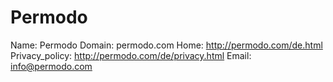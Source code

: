 
# Permodo

Name: Permodo
Domain: permodo.com
Home: http://permodo.com/de.html
Privacy_policy: http://permodo.com/de/privacy.html
Email: info@permodo.com
